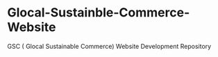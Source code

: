 # Glocal-Sustainble-Commerce-Website
GSC ( Glocal Sustainable Commerce) Website Development Repository
